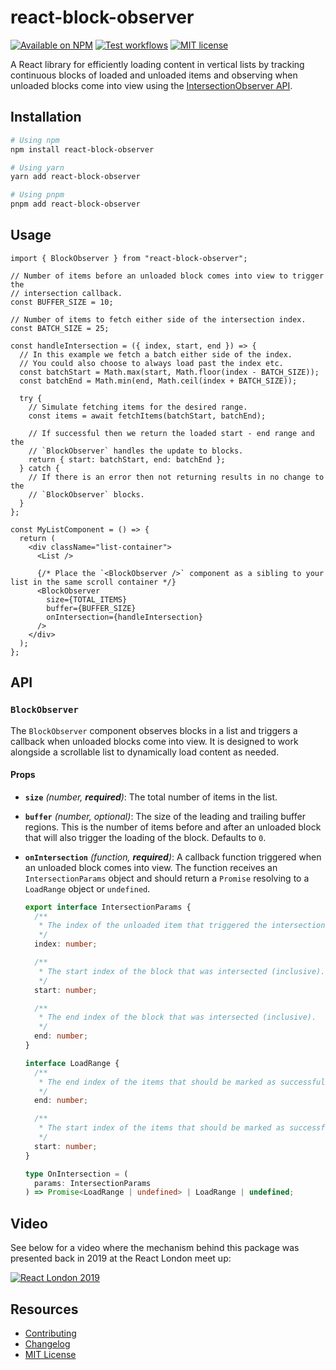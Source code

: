 # react-block-observer

<a href="https://www.npmjs.com/package/react-block-observer"><img alt="Available on NPM" src="https://img.shields.io/npm/v/react-block-observer" /></a>
<a href="https://github.com/jlp-craigmorten/react-block-observer/actions/workflows/test.yml"><img alt="Test workflows" src="https://github.com/jlp-craigmorten/react-block-observer/workflows/Test/badge.svg" /></a>
<a href="https://github.com/jlp-craigmorten/react-block-observer/blob/main/LICENSE"><img alt="MIT license" src="https://img.shields.io/github/license/jlp-craigmorten/react-block-observer" /></a>

A React library for efficiently loading content in vertical lists by tracking continuous blocks of loaded and unloaded items and observing when unloaded blocks come into view using the [IntersectionObserver API](https://developer.mozilla.org/en-US/docs/Web/API/Intersection_Observer_API).

## Installation

```bash
# Using npm
npm install react-block-observer

# Using yarn
yarn add react-block-observer

# Using pnpm
pnpm add react-block-observer
```

## Usage

```tsx
import { BlockObserver } from "react-block-observer";

// Number of items before an unloaded block comes into view to trigger the
// intersection callback.
const BUFFER_SIZE = 10;

// Number of items to fetch either side of the intersection index.
const BATCH_SIZE = 25;

const handleIntersection = ({ index, start, end }) => {
  // In this example we fetch a batch either side of the index.
  // You could also choose to always load past the index etc.
  const batchStart = Math.max(start, Math.floor(index - BATCH_SIZE));
  const batchEnd = Math.min(end, Math.ceil(index + BATCH_SIZE));

  try {
    // Simulate fetching items for the desired range.
    const items = await fetchItems(batchStart, batchEnd);

    // If successful then we return the loaded start - end range and the
    // `BlockObserver` handles the update to blocks.
    return { start: batchStart, end: batchEnd };
  } catch {
    // If there is an error then not returning results in no change to the
    // `BlockObserver` blocks.
  }
};

const MyListComponent = () => {
  return (
    <div className="list-container">
      <List />

      {/* Place the `<BlockObserver />` component as a sibling to your list in the same scroll container */}
      <BlockObserver
        size={TOTAL_ITEMS}
        buffer={BUFFER_SIZE}
        onIntersection={handleIntersection}
      />
    </div>
  );
};
```

## API

### `BlockObserver`

The `BlockObserver` component observes blocks in a list and triggers a callback when unloaded blocks come into view. It is designed to work alongside a scrollable list to dynamically load content as needed.

#### Props

- **`size`** _(number, **required**)_: The total number of items in the list.

- **`buffer`** _(number, optional)_: The size of the leading and trailing buffer regions. This is the number of items before and after an unloaded block that will also trigger the loading of the block. Defaults to `0`.

- **`onIntersection`** _(function, **required**)_: A callback function triggered when an unloaded block comes into view. The function receives an `IntersectionParams` object and should return a `Promise` resolving to a `LoadRange` object or `undefined`.

  ```ts
  export interface IntersectionParams {
    /**
     * The index of the unloaded item that triggered the intersection.
     */
    index: number;

    /**
     * The start index of the block that was intersected (inclusive).
     */
    start: number;

    /**
     * The end index of the block that was intersected (inclusive).
     */
    end: number;
  }

  interface LoadRange {
    /**
     * The end index of the items that should be marked as successfully loaded.
     */
    end: number;

    /**
     * The start index of the items that should be marked as successfully loaded.
     */
    start: number;
  }

  type OnIntersection = (
    params: IntersectionParams
  ) => Promise<LoadRange | undefined> | LoadRange | undefined;
  ```

## Video

See below for a video where the mechanism behind this package was presented back in 2019 at the React London meet up:

[![React London 2019](https://img.youtube.com/vi/3FhcYQEnb_I/0.jpg)](https://www.youtube.com/watch?v=3FhcYQEnb_I&t=795)

## Resources

- [Contributing](.github/CONTRIBUTING.md)
- [Changelog](https://github.com/jlp-craigmorten/react-block-observer/releases)
- [MIT License](https://github.com/jlp-craigmorten/react-block-observer/blob/main/LICENSE)
